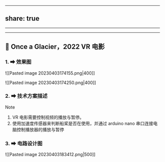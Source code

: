 
---
share: true
---
----
----

## 🎨 Once a Glacier，2022 VR 电影

### 1. ➡ 效果图

![[Pasted image 20230403174155.png|400]]

![[Pasted image 20230403174250.png|400]]


### 2. ➡ 技术方案描述

> [!note] 
>  1. VR 电影需要控制视频的播放与暂停。
>  2. 使用加速度传感器来判断船桨是否在使用，并通过 arduino nano 串口连接电脑控制播放器的播放与暂停

### 3. ➡ 电路设计图

![[Pasted image 20230403183412.png|500]]

